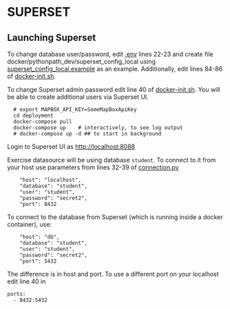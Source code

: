 SUPERSET
========

Launching Superset 
------------------

To change database user/password, edit [.env](docker/.env) lines 22-23
and create file docker/pythonpath_dev/superset_config_local using
[superset_config_local.example](docker/pythonpath_dev/superset_config_local.example)
as an example. Additionally, edit lines 84-86 of
[docker-init.sh](docker/docker-init.sh).

To change Superset admin password edit line 40 of 
[docker-init.sh](docker/docker-init.sh). 
You will be able to create additional users via Superset UI.

      # export MAPBOX_API_KEY=SomeMapBoxApiKey
      cd deployment
      docker-compose pull
      docker-compose up    # interactively, to see log output
      # docker-compose up -d ## to start in background
      

Login to Superset UI as [http://localhost:8088](http://localhost:8088)

Exercise datasource will be using database `student`. To connect to it
from your host use parameters from lines 32-39 of 
[connection.py](../exercises/connection.py)

        "host": "localhost",
        "database": "student",
        "user": "student",
        "password": "secret2",
        "port": 8432
    

To connect to the database from Superset 
(which is running inside a docker container),
use:

        "host": "db",
        "database": "student",
        "user": "student",
        "password": "secret2",
        "port": 5432

The difference is in host and port. To use a different port 
on your localhost edit line 40 in
[](docker-compose.yml)

    ports:
      - 8432:5432
        
